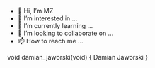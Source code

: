 - 👋 Hi, I’m MZ
- 👀 I’m interested in ...
- 🌱 I’m currently learning ...
- 💞️ I’m looking to collaborate on ...
- 📫 How to reach me ...

<!---
drinzmz/drinzmz is a ✨ special ✨ repository because its `README.md` (this file) appears on your GitHub profile.
You can click the Preview link to take a look at your changes.
--->

void damian_jaworski(void)
{
	Damian Jaworski
}
